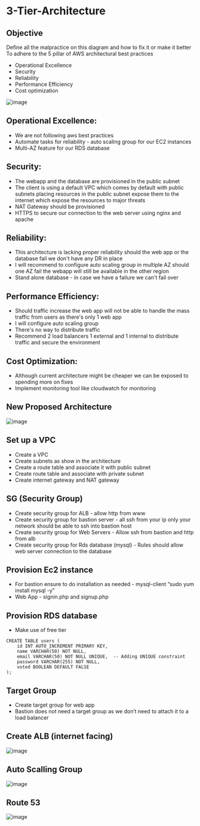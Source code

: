 # 3-Tier-Architecture

## Objective 

Define all the malpractice on this diagram and how to fix it or make it better 
To adhere to the 5 pillar of AWS architectural best practices 
- Operational Excellence
- Security
- Reliability 
- Performance Efficiency 
- Cost optimization 

![image](https://github.com/lucm9/3-Tier-Architecture/assets/96879757/317cfab0-eb58-40b2-b0df-fe86b27a8359)


## Operational Excellence:
- We are not following aws best practices
- Automate tasks for reliability - auto scaling group for our EC2 instances
- Multi-AZ feature for our RDS database 

## Security: 
- The webapp and the database are provisioned in the public subnet
- The client is using a default VPC which comes by default with public subnets placing resources in the public subnet expose them to the internet which expose the resources to major threats
- NAT Gateway should be provisioned
- HTTPS to secure our connection to the web server using nginx and apache 

## Reliability:
- This architecture is lacking proper reliability should the web app or the database fail we don't have any DR in place
- I will recommend to configure auto scaling group in multiple AZ should one AZ fail the webapp will still be available in the other region
- Stand alone database - in case we have a failure we can't fail over

## Performance Efficiency: 
- Should traffic increase the web app will not be able to handle the mass traffic from users as there's only 1 web app
- I will configure auto scaling group
- There's no way to distribute traffic
- Recommend 2 load balancers 1 external and 1 internal to distribute traffic and secure the environment 

## Cost Optimization: 
- Although current architecture might be cheaper we can be exposed to spending more on fixes
- Implement monitoring tool like cloudwatch for monitoring 

## New Proposed Architecture

![image](https://github.com/lucm9/3-Tier-Architecture/assets/96879757/183b91d3-80ec-4f6b-8524-ad142e5dd597)

## Set up a VPC 

- Create a VPC
- Create subnets as show in the architecture 
- Create a route table and associate it with public subnet
- Create route table and associate with private subnet 
- Create internet gateway and NAT gateway 

## SG (Security Group) 
- Create security group for ALB - allow http from www 
- Create security group for bastion server - all ssh from your ip only your network should be able to ssh into bastion host
- Create security group for Web Servers - Allow ssh from bastion and http from alb
- Create security group for Rds database (mysql) - Rules should allow web server connection to the database 

## Provision Ec2 instance
- For bastion ensure to do installation as needed - mysql-client “sudo yum install mysql -y”
- Web App - signin.php and signup.php

## Provision RDS database 
- Make use of free tier

```
CREATE TABLE users (
    id INT AUTO_INCREMENT PRIMARY KEY,
    name VARCHAR(50) NOT NULL,
    email VARCHAR(50) NOT NULL UNIQUE,  -- Adding UNIQUE constraint
    password VARCHAR(255) NOT NULL,
    voted BOOLEAN DEFAULT FALSE
);
```

## Target Group 
- Create target group for web app
- Bastion does not need a target group as we don’t need to attach it to a load balancer


## Create ALB (internet facing) 

![image](https://github.com/lucm9/3-Tier-Architecture/assets/96879757/89b96c67-61ec-4621-b415-6d3f95f65759)


## Auto Scalling Group 

![image](https://github.com/lucm9/3-Tier-Architecture/assets/96879757/16aa5c9e-7993-47a3-8880-fda3609f8d1a)


## Route 53 

![image](https://github.com/lucm9/3-Tier-Architecture/assets/96879757/8c079f52-67c7-494e-a257-c902e390ae8c)

